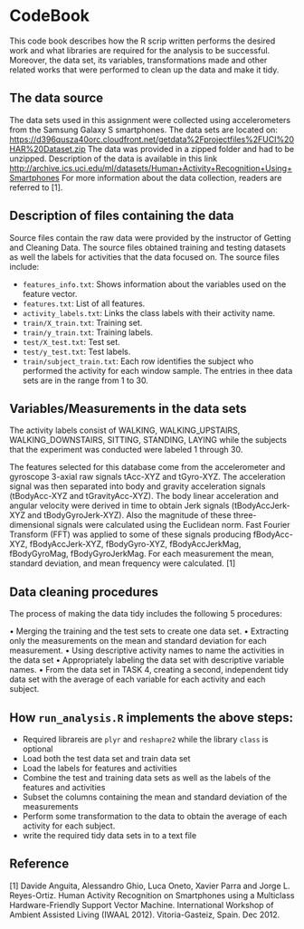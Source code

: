 # CodeBook

This code book describes how the R scrip written performs the desired work and what libraries are required for the analysis to be successful. 
Moreover, the data set, its variables, transformations made and other related works that were performed to clean up the data and make it tidy.

## The data source

The data sets used in this assignment were collected using accelerometers from the Samsung Galaxy S smartphones. The data sets are located on: https://d396qusza40orc.cloudfront.net/getdata%2Fprojectfiles%2FUCI%20HAR%20Dataset.zip The data was provided in a zipped folder and had to be unzipped. 
Description of the data is available in this link http://archive.ics.uci.edu/ml/datasets/Human+Activity+Recognition+Using+Smartphones 
For more information about the data collection, readers are referred to [1].

## Description of files containing the data

Source files contain the raw data were provided by the instructor of Getting and Cleaning Data. The source files obtained training and testing datasets as well the labels for activities that the data focused on. The source files include:
* `features_info.txt`: Shows information about the variables used on the feature vector.
* `features.txt`: List of all features.
* `activity_labels.txt`: Links the class labels with their activity name.
* `train/X_train.txt`: Training set.
* `train/y_train.txt`: Training labels.
* `test/X_test.txt`: Test set.
* `test/y_test.txt`: Test labels.
* `train/subject_train.txt`: Each row identifies the subject who performed the activity for each window sample. The entries in thee data sets are in the range from 1 to 30.

## Variables/Measurements in the data sets

The activity labels consist of WALKING, WALKING_UPSTAIRS, WALKING_DOWNSTAIRS, SITTING, STANDING, LAYING while the subjects that the experiment was conducted were labeled 1 through 30. 

The features selected for this database come from the accelerometer and gyroscope 3-axial raw signals tAcc-XYZ and tGyro-XYZ. The acceleration signal was then separated into body and gravity acceleration signals (tBodyAcc-XYZ and tGravityAcc-XYZ). The body linear acceleration and angular velocity were derived in time to obtain Jerk signals (tBodyAccJerk-XYZ and tBodyGyroJerk-XYZ). Also the magnitude of these three-dimensional signals were calculated using the Euclidean norm. Fast Fourier Transform (FFT) was applied to some of these signals producing fBodyAcc-XYZ, fBodyAccJerk-XYZ, fBodyGyro-XYZ, fBodyAccJerkMag, fBodyGyroMag, fBodyGyroJerkMag. For each measurement the mean, standard deviation, and mean frequency were calculated. [1]

## Data cleaning procedures

The process of making the data tidy includes the following 5 procedures:

•	Merging the training and the test sets to create one data set.
•	Extracting only the measurements on the mean and standard deviation for each measurement. 
•	Using descriptive activity names to name the activities in the data set
•	Appropriately labeling the data set with descriptive variable names. 
•	From the data set in TASK 4, creating a second, independent tidy data set with the average of each variable for each activity and each subject.

## How ```run_analysis.R``` implements the above steps:

* Required  librareis are ```plyr``` and ```reshapre2``` while the library  ```class``` is optional
* Load both the test data set and train data set
* Load the labels for features and activities
* Combine the test and training data sets as well as the labels of the features and activities
* Subset the columns containing the mean and standard deviation of the measurements
* Perform some transformation to the data to obtain the average of each activity for each subject.
* write the required tidy data sets in to a text file

## Reference

[1] Davide Anguita, Alessandro Ghio, Luca Oneto, Xavier Parra and Jorge L. Reyes-Ortiz. Human Activity Recognition on Smartphones using a Multiclass Hardware-Friendly Support Vector Machine. International Workshop of Ambient Assisted Living (IWAAL 2012). Vitoria-Gasteiz, Spain. Dec 2012.


